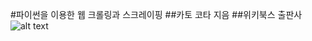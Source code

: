 #파이썬을 이용한 웹 크롤링과 스크레이핑 
##카토 코타 지음
##위키북스 출판사
![alt text](http://image.kyobobook.co.kr/images/book/large/952/l9791158390952.jpg)